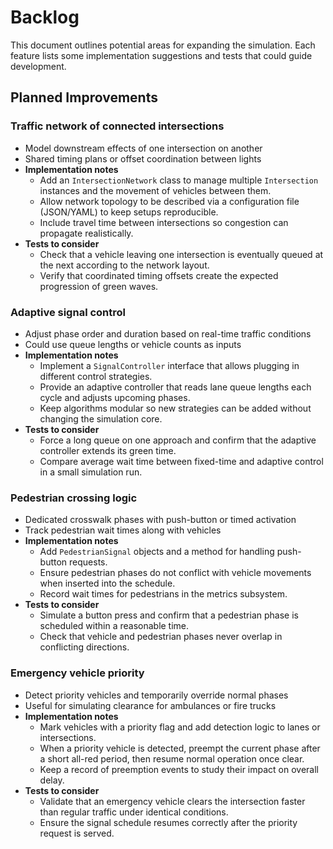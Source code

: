 # Backlog

This document outlines potential areas for expanding the simulation. Each feature lists some implementation suggestions and tests that could guide development.

## Planned Improvements


### Traffic network of connected intersections
- Model downstream effects of one intersection on another
- Shared timing plans or offset coordination between lights
- **Implementation notes**
  - Add an `IntersectionNetwork` class to manage multiple `Intersection` instances and the movement of vehicles between them.
  - Allow network topology to be described via a configuration file (JSON/YAML) to keep setups reproducible.
  - Include travel time between intersections so congestion can propagate realistically.
- **Tests to consider**
  - Check that a vehicle leaving one intersection is eventually queued at the next according to the network layout.
  - Verify that coordinated timing offsets create the expected progression of green waves.

### Adaptive signal control
- Adjust phase order and duration based on real-time traffic conditions
- Could use queue lengths or vehicle counts as inputs
- **Implementation notes**
  - Implement a `SignalController` interface that allows plugging in different control strategies.
  - Provide an adaptive controller that reads lane queue lengths each cycle and adjusts upcoming phases.
  - Keep algorithms modular so new strategies can be added without changing the simulation core.
- **Tests to consider**
  - Force a long queue on one approach and confirm that the adaptive controller extends its green time.
  - Compare average wait time between fixed-time and adaptive control in a small simulation run.

### Pedestrian crossing logic
- Dedicated crosswalk phases with push-button or timed activation
- Track pedestrian wait times along with vehicles
- **Implementation notes**
  - Add `PedestrianSignal` objects and a method for handling push-button requests.
  - Ensure pedestrian phases do not conflict with vehicle movements when inserted into the schedule.
  - Record wait times for pedestrians in the metrics subsystem.
- **Tests to consider**
  - Simulate a button press and confirm that a pedestrian phase is scheduled within a reasonable time.
  - Check that vehicle and pedestrian phases never overlap in conflicting directions.

### Emergency vehicle priority
- Detect priority vehicles and temporarily override normal phases
- Useful for simulating clearance for ambulances or fire trucks
- **Implementation notes**
  - Mark vehicles with a priority flag and add detection logic to lanes or intersections.
  - When a priority vehicle is detected, preempt the current phase after a short all-red period, then resume normal operation once clear.
  - Keep a record of preemption events to study their impact on overall delay.
- **Tests to consider**
  - Validate that an emergency vehicle clears the intersection faster than regular traffic under identical conditions.
  - Ensure the signal schedule resumes correctly after the priority request is served.
